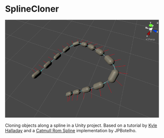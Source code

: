 # SplineCloner

![ScreenShot](/Screen%20Shot%202020-03-28%20at%206.47.14%20PM.png)

 Cloning objects along a spline in a Unity project. Based on a tutorial by [Kyle Halladay](http://kylehalladay.com/blog/tutorial/2014/03/30/Placing-Objects-On-A-Spline.html) and a [Catmull Rom Spline](https://github.com/JPBotelho/Catmull-Rom-Splines) implementation by JPBotelho.
